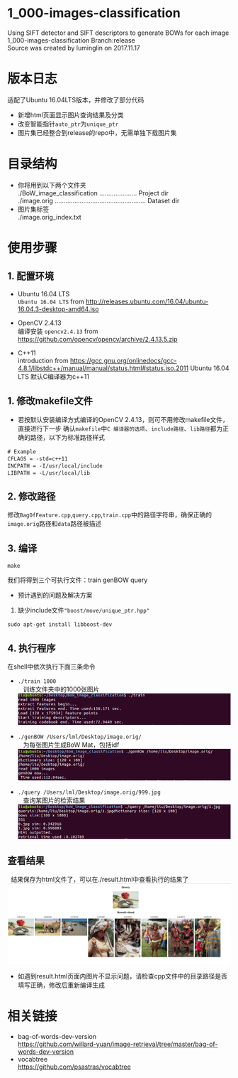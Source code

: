 # 1_000-images-classification
Using SIFT detector and SIFT descriptors to generate BOWs for each image <br>
1_000-images-classification Branch:release<br>
Source was created by luminglin on 2017.11.17<br>

# 版本日志
适配了Ubuntu 16.04LTS版本，并修改了部分代码
* 新增html页面显示图片查询结果及分类
* 改变智能指针`auto_ptr`为`unique_ptr`
* 图片集已经整合到release的repo中，无需单独下载图片集

# 目录结构
* 你将用到以下两个文件夹<br>
./BoW_image_classification ..................... Project dir<br>
./image.orig ................................................... Dataset dir<br>
* 图片集标签<br>
./image.orig_index.txt<br>

# 使用步骤

## 1. 配置环境
* Ubuntu 16.04 LTS<br>
`Ubuntu 16.04 LTS` from http://releases.ubuntu.com/16.04/ubuntu-16.04.3-desktop-amd64.iso <br>

* OpenCV 2.4.13<br>
编译安装 `opencv2.4.13` from https://github.com/opencv/opencv/archive/2.4.13.5.zip <br>

* C++11<br>
introduction from https://gcc.gnu.org/onlinedocs/gcc-4.8.1/libstdc++/manual/manual/status.html#status.iso.2011
Ubuntu 16.04 LTS 默认C编译器为c++11

## 1. 修改makefile文件
* 若按默认安装编译方式编译的OpenCV 2.4.13，则可不用修改makefile文件，直接进行下一步
确认`makefile`中`C 编译器的选项`、`include路径`、`lib路径`都为正确的路径，以下为标准路径样式<br>
```
# Example
CFLAGS = -std=c++11
INCPATH = -I/usr/local/include
LIBPATH = -L/usr/local/lib
```

## 2. 修改路径
修改`BagOfFeature.cpp`,`query.cpp`,`train.cpp`中的路径字符串，确保正确的`image.orig`路径和`data`路径被描述

## 3. 编译
```
make
```
我们将得到三个可执行文件：train genBOW query<br>
* 预计遇到的问题及解决方案<br>
 1.  缺少include文件`"boost/move/unique_ptr.hpp"`<br>
```
sudo apt-get install libboost-dev
```

## 4. 执行程序
在shell中依次执行下面三条命令

* `./train 1000`<br>
    训练文件夹中的1000张图片<br>
![train](https://github.com/Tsingtong/1_000-images-classification/raw/release/Screenshots/train.png)

* `./genBOW /Users/lml/Desktop/image.orig/`<br>
    为每张图片生成BoW Mat，包括idf<br>
![genBOW](https://github.com/Tsingtong/1_000-images-classification/raw/release/Screenshots/genBOW.png)

* `./query /Users/lml/Desktop/image.orig/999.jpg`<br>
    查询某图片的检索结果<br>
![query](https://github.com/Tsingtong/1_000-images-classification/raw/release/Screenshots/query.png)

## 查看结果
   结果保存为html文件了，可以在./result.html中查看执行的结果了
![result](https://github.com/Tsingtong/1_000-images-classification/raw/release/Screenshots/result.png)
* 如遇到result.html页面内图片不显示问题，请检查cpp文件中的目录路径是否填写正确，修改后重新编译生成

# 相关链接
* bag-of-words-dev-version<br>
https://github.com/willard-yuan/image-retrieval/tree/master/bag-of-words-dev-version
* vocabtree<br>
https://github.com/psastras/vocabtree
